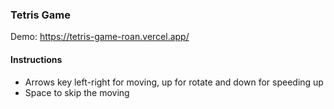 ### Tetris Game
Demo: https://tetris-game-roan.vercel.app/
<br/>
#### Instructions
- Arrows key left-right for moving, up for rotate and down for speeding up
- Space to skip the moving
